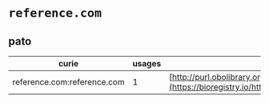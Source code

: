 # `reference.com`

## pato

| curie                       |   usages | nodes                                                                                                             |
|-----------------------------|----------|-------------------------------------------------------------------------------------------------------------------|
| reference.com:reference.com |        1 | [http://purl.obolibrary.org/obo/PATO:0000082](https://bioregistry.io/http://purl.obolibrary.org/obo/PATO:0000082) |
